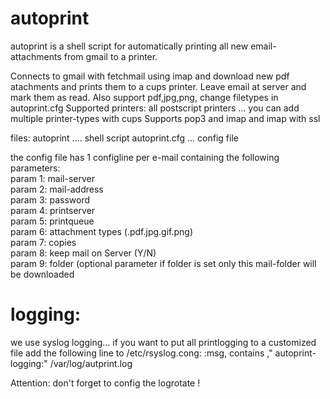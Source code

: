 # autoprint
autoprint is a shell script for automatically printing all new email-attachments from gmail to a printer.

Connects to gmail with fetchmail using imap and download new pdf atachments and prints them to a cups printer.
Leave email at server and mark them as read.
Also support pdf,jpg,png, change filetypes in autoprint.cfg
Supported printers: all postscript printers ... you can add multiple printer-types with cups
Supports pop3 and imap and imap with ssl
       


files: autoprint .... shell script
       autoprint.cfg ... config file

the config file has 1 configline per e-mail containing the following parameters:         
    param 1:  mail-server         
    param 2:  mail-address         
    param 3:  password         
    param 4:  printserver     
    param 5:  printqueue         
    param 6:  attachment types (.pdf.jpg.gif.png)         
    param 7:  copies                                      
    param 8:  keep mail on Server (Y/N)                  
    param 9:  folder  (optional parameter if folder is set only this mail-folder will be downloaded  
    
    
# logging:    
    
we use syslog logging... if you want to put all printlogging to a customized file add the following line to /etc/rsyslog.cong:
:msg, contains ," autoprint-logging:"  /var/log/autprint.log

Attention: don't forget to config the logrotate ! 


   
   
   
